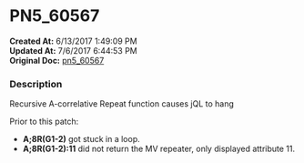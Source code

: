 # PN5_60567

**Created At:** 6/13/2017 1:49:09 PM  
**Updated At:** 7/6/2017 6:44:53 PM  
**Original Doc:** [pn5_60567](https://docs.jbase.com/36526-5-6-2-release-notes/pn5_60567)  


### Description

Recursive A-correlative Repeat function causes jQL to hang

Prior to this patch:

- **A;8R(G1-2)** got stuck in a loop.
- **A;8R(G1-2):11** did not return the MV repeater, only displayed attribute 11.

